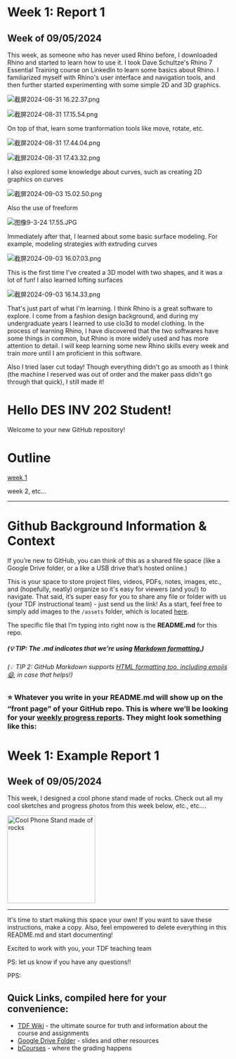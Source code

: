 # Week 1: Report 1

## Week of 09/05/2024

This week, as someone who has never used Rhino before, I downloaded Rhino and started to learn how to use it. I took Dave Schultze's Rhino 7 Essential Training course on LinkedIn to learn some basics about Rhino.
I familiarized myself with Rhino's user interface and navigation tools, and then further started experimenting with some simple 2D and 3D graphics.

![截屏2024-08-31 16.22.37.png](Week%201%20Report%201%20281541c6c19f45debac8be662b3c8533/%25E6%2588%25AA%25E5%25B1%258F2024-08-31_16.22.37.png)

![截屏2024-08-31 17.15.54.png](Week%201%20Report%201%20281541c6c19f45debac8be662b3c8533/%25E6%2588%25AA%25E5%25B1%258F2024-08-31_17.15.54.png)

On top of that, learn some tranformation tools like move, rotate, etc.

![截屏2024-08-31 17.44.04.png](Week%201%20Report%201%20281541c6c19f45debac8be662b3c8533/%25E6%2588%25AA%25E5%25B1%258F2024-08-31_17.44.04.png)

![截屏2024-08-31 17.43.32.png](Week%201%20Report%201%20281541c6c19f45debac8be662b3c8533/%25E6%2588%25AA%25E5%25B1%258F2024-08-31_17.43.32.png)

I also explored some knowledge about curves, such as creating 2D graphics on curves

![截屏2024-09-03 15.02.50.png](Week%201%20Report%201%20281541c6c19f45debac8be662b3c8533/%25E6%2588%25AA%25E5%25B1%258F2024-09-03_15.02.50.png)

Also the use of freeform

![图像9-3-24 17.55.JPG](Week%201%20Report%201%20281541c6c19f45debac8be662b3c8533/%25E5%259B%25BE%25E5%2583%258F9-3-24_17.55.jpg)

Immediately after that, I learned about some basic surface modeling.
For example, modeling strategies with extruding curves

![截屏2024-09-03 16.07.03.png](Week%201%20Report%201%20281541c6c19f45debac8be662b3c8533/%25E6%2588%25AA%25E5%25B1%258F2024-09-03_16.07.03.png)

This is the first time I've created a 3D model with two shapes, and it was a lot of fun!
I also learned lofting surfaces

![截屏2024-09-03 16.14.33.png](Week%201%20Report%201%20281541c6c19f45debac8be662b3c8533/%25E6%2588%25AA%25E5%25B1%258F2024-09-03_16.14.33.png)

That's just part of what I'm learning. I think Rhino is a great software to explore. I come from a fashion design background, and during my undergraduate years I learned to use clo3d to model clothing. In the process of learning Rhino, I have discovered that the two softwares have some things in common, but Rhino is more widely used and has more attention to detail. I will keep learning some new Rhino skills every week and train more until I am proficient in this software.

Also I tried laser cut today! Though everything didn't go as smooth as I think (the machine I reserved was out of order and the maker pass didn't go through that quick), I still made it! 

# Hello DES INV 202 Student!
Welcome to your new GitHub repository! 

# Outline
[week 1](README.md#week-1-example-report-1)

week 2, etc...

---

# Github Background Information & Context
If you’re new to GitHub, you can think of this as a shared file space (like a Google Drive folder, or a like a USB drive that’s hosted online.) 

This is your space to store project files, videos, PDFs, notes, images, etc., and (hopefully, neatly) organize so it's easy for viewers (and you!) to navigate. That said, it’s super easy for you to share any file or folder with us (your TDF instructional team) - just send us the link!  As a start, feel free to simply add images to the `/assets` folder, which is located [here](/assets). 

The specific file that I’m typing into right now is the **README.md** for this repo. 
##### (💡 TIP: The .md indicates that we’re using [Markdown formatting.](https://www.markdownguide.org/cheat-sheet/)) #####
<h6> (💡 TIP 2: GitHub Markdown supports <a href="https://gist.github.com/seanh/13a93686bf4c2cb16e658b3cf96807f2"> <em>HTML formatting</em> too, including emojis 😄</a>, in case that helps!) </h6>

### :star: Whatever you write in your **README.md** will show up on the “front page” of your GitHub repo. This is where we’ll be looking for your [weekly progress reports](https://github.com/Berkeley-MDes/24f-desinv-202/wiki/3.0-Weekly-Submissions#weekly-progress-report). They might look something like this: ###

# Week 1: Example Report 1 #
## Week of 09/05/2024

This week, I designed a cool phone stand made of rocks. Check out all my cool sketches and progress photos from this week below, etc., etc....

<img width="200" alt="Cool Phone Stand made of rocks" src="assets/exampleimg.png">

---

It's time to start making this space your own! If you want to save these instructions, make a copy.  Also, feel empowered to delete everything in this README.md and start documenting! 

Excited to work with you,
your TDF teaching team

PS: let us know if you have any questions!!

PPS: 

## Quick Links, compiled here for your convenience: ##

- [TDF Wiki](https://github.com/Berkeley-MDes/24f-desinv-202/wiki) - the ultimate source for truth and information about the course and assignments
- [Google Drive Folder](https://drive.google.com/drive/u/0/folders/1DJ1b6sSDwHXX6NRcQYt10ivyQSgU0ND6) - slides and other resources
- [bCourses](https://bcourses.berkeley.edu/courses/1537533) - where the grading happens
